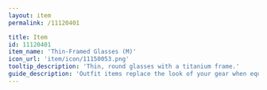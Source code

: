 ```yaml
---
layout: item
permalink: /11120401

title: Item
id: 11120401
item_name: 'Thin-Framed Glasses (M)'
icon_url: 'item/icon/11150053.png'
tooltip_description: 'Thin, round glasses with a titanium frame.'
guide_description: 'Outfit items replace the look of your gear when equipped.'
---
```

